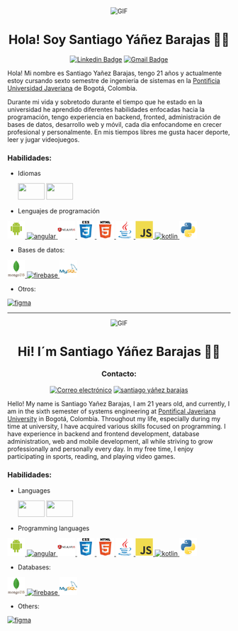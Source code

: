 <div align="center">
<img alt="GIF" src="https://media.giphy.com/media/bGgsc5mWoryfgKBx1u/giphy.gif?cid=790b7611p0vkedoaw1s3kqw5zu8idq2mmvupzgvhu3qgoom9&ep=v1_gifs_search&rid=giphy.gif&ct=g" height="200"/>  
<h1>Hola! Soy Santiago Yáñez Barajas 👋🏽</h1>
  
[![Linkedin Badge](https://img.shields.io/badge/-Santiago%20Yáñez-0077B5?style=flat-square&logo=Linkedin&logoColor=white)](https://www.linkedin.com/in/santiago-yáñez-barajas-ba7a3b219/)
[![Gmail Badge](https://img.shields.io/badge/-contact.sanyaba03@hotmail.com-D14836?style=flat-square&logo=gmail&logoColor=white)](mailto:contact.sanyaba03@hotmail.com)

</div>

Hola! Mi nombre es Santiago Yañez Barajas, tengo 21 años y actualmente estoy cursando sexto semestre de ingenieria de sistemas en la [Pontificia Universidad Javeriana](https://www.javeriana.edu.co/inicio) de Bogotá, Colombia.

Durante mi vida y sobretodo durante el tiempo que he estado en la universidad he aprendido diferentes habilidades enfocadas hacia la programación, tengo experiencia en backend, fronted, administración de bases de datos, desarrollo web y móvil, cada dia enfocandome en crecer profesional y personalmente. En mis tiempos libres me gusta hacer deporte, leer y jugar videojuegos. 

<h3 align="left">Habilidades:</h3>

- Idiomas
  
    <img src="https://www.worldometers.info/img/flags/sp-flag.gif" width="60" height="37"> 
    <img src="https://www.worldometers.info/img/flags/us-flag.gif" width="60" height="37">
    
- Lenguajes de programación
  
 <a href="https://developer.android.com" target="_blank" rel="noreferrer"> <img src="https://raw.githubusercontent.com/devicons/devicon/master/icons/android/android-original-wordmark.svg" alt="android" width="40" height="40"/> </a>
 <a href="https://angular.io" target="_blank" rel="noreferrer"> <img src="https://angular.io/assets/images/logos/angular/angular.svg" alt="angular" width="40" height="40"/> </a> 
 <a href="https://angular.io" target="_blank" rel="noreferrer"> <img src="https://raw.githubusercontent.com/devicons/devicon/master/icons/angularjs/angularjs-original-wordmark.svg" alt="angularjs" width="40" height="40"/> </a>
 <a href="https://www.w3schools.com/css/" target="_blank" rel="noreferrer"> <img src="https://raw.githubusercontent.com/devicons/devicon/master/icons/css3/css3-original-wordmark.svg" alt="css3" width="40" height="40"/> </a> 
 <a href="https://www.w3.org/html/" target="_blank" rel="noreferrer"> <img src="https://raw.githubusercontent.com/devicons/devicon/master/icons/html5/html5-original-wordmark.svg" alt="html5" width="40" height="40"/> </a> 
 <a href="https://www.java.com" target="_blank" rel="noreferrer"> <img src="https://raw.githubusercontent.com/devicons/devicon/master/icons/java/java-original.svg" alt="java" width="40" height="40"/> </a>
 <a href="https://developer.mozilla.org/en-US/docs/Web/JavaScript" target="_blank" rel="noreferrer"> <img src="https://raw.githubusercontent.com/devicons/devicon/master/icons/javascript/javascript-original.svg" alt="javascript" width="40" height="40"/> </a> 
 <a href="https://kotlinlang.org" target="_blank" rel="noreferrer"> <img src="https://www.vectorlogo.zone/logos/kotlinlang/kotlinlang-icon.svg" alt="kotlin" width="40" height="40"/> </a>
 <a href="https://www.python.org" target="_blank" rel="noreferrer"> <img src="https://raw.githubusercontent.com/devicons/devicon/master/icons/python/python-original.svg" alt="python" width="40" height="40"/> </a>
  
- Bases de datos:
  
 <a href="https://www.mongodb.com/" target="_blank" rel="noreferrer"> <img src="https://raw.githubusercontent.com/devicons/devicon/master/icons/mongodb/mongodb-original-wordmark.svg" alt="mongodb" width="40" height="40"/> </a>
 <a href="https://firebase.google.com/" target="_blank" rel="noreferrer"> <img src="https://www.vectorlogo.zone/logos/firebase/firebase-icon.svg" alt="firebase" width="40" height="40"/> </a>
 <a href="https://www.mysql.com/" target="_blank" rel="noreferrer"> <img src="https://raw.githubusercontent.com/devicons/devicon/master/icons/mysql/mysql-original-wordmark.svg" alt="mysql" width="40" height="40"/> </a>

- Otros:
  
 <a href="https://www.figma.com/" target="_blank" rel="noreferrer"> <img src="https://www.vectorlogo.zone/logos/figma/figma-icon.svg" alt="figma" width="40" height="40"/> </a>


---------------------------------------------------------------------


<div align="center">
<img alt="GIF" src="https://media.giphy.com/media/bGgsc5mWoryfgKBx1u/giphy.gif?cid=790b7611p0vkedoaw1s3kqw5zu8idq2mmvupzgvhu3qgoom9&ep=v1_gifs_search&rid=giphy.gif&ct=g" height="200"/>  
<h1>Hi! I´m Santiago Yáñez Barajas 👋🏽</h1>
<h3>Contacto:</h3>
<a href="mailto:sanyaba03@hotmail.com"><img align="center" img src="https://www.tec-innova.mx/wp-content/uploads/2022/02/CORREO.png" alt="Correo electrónico" height="40" width="40" /></a>
<a href="https://linkedin.com/in/santiago yáñez barajas" target="blank"><img align="center" src="https://raw.githubusercontent.com/rahuldkjain/github-profile-readme-generator/master/src/images/icons/Social/linked-in-alt.svg" alt="santiago yáñez barajas" height="30" width="40" /></a>

</div>

Hello! My name is Santiago Yañez Barajas, I am 21 years old, and currently, I am in the sixth semester of systems engineering at [Pontifical Javeriana University](https://www.javeriana.edu.co/inicio) in Bogotá, Colombia. Throughout my life, especially during my time at university, I have acquired various skills focused on programming. I have experience in backend and frontend development, database administration, web and mobile development, all while striving to grow professionally and personally every day. In my free time, I enjoy participating in sports, reading, and playing video games.

<h3 align="left">Habilidades:</h3>

- Languages
  
    <img src="https://www.worldometers.info/img/flags/sp-flag.gif" width="60" height="37"> 
    <img src="https://www.worldometers.info/img/flags/us-flag.gif" width="60" height="37">
    
- Programming languages
  
 <a href="https://developer.android.com" target="_blank" rel="noreferrer"> <img src="https://raw.githubusercontent.com/devicons/devicon/master/icons/android/android-original-wordmark.svg" alt="android" width="40" height="40"/> </a>
 <a href="https://angular.io" target="_blank" rel="noreferrer"> <img src="https://angular.io/assets/images/logos/angular/angular.svg" alt="angular" width="40" height="40"/> </a> 
 <a href="https://angular.io" target="_blank" rel="noreferrer"> <img src="https://raw.githubusercontent.com/devicons/devicon/master/icons/angularjs/angularjs-original-wordmark.svg" alt="angularjs" width="40" height="40"/> </a>
 <a href="https://www.w3schools.com/css/" target="_blank" rel="noreferrer"> <img src="https://raw.githubusercontent.com/devicons/devicon/master/icons/css3/css3-original-wordmark.svg" alt="css3" width="40" height="40"/> </a> 
 <a href="https://www.w3.org/html/" target="_blank" rel="noreferrer"> <img src="https://raw.githubusercontent.com/devicons/devicon/master/icons/html5/html5-original-wordmark.svg" alt="html5" width="40" height="40"/> </a> 
 <a href="https://www.java.com" target="_blank" rel="noreferrer"> <img src="https://raw.githubusercontent.com/devicons/devicon/master/icons/java/java-original.svg" alt="java" width="40" height="40"/> </a>
 <a href="https://developer.mozilla.org/en-US/docs/Web/JavaScript" target="_blank" rel="noreferrer"> <img src="https://raw.githubusercontent.com/devicons/devicon/master/icons/javascript/javascript-original.svg" alt="javascript" width="40" height="40"/> </a> 
 <a href="https://kotlinlang.org" target="_blank" rel="noreferrer"> <img src="https://www.vectorlogo.zone/logos/kotlinlang/kotlinlang-icon.svg" alt="kotlin" width="40" height="40"/> </a>
 <a href="https://www.python.org" target="_blank" rel="noreferrer"> <img src="https://raw.githubusercontent.com/devicons/devicon/master/icons/python/python-original.svg" alt="python" width="40" height="40"/> </a>
  
- Databases:
  
 <a href="https://www.mongodb.com/" target="_blank" rel="noreferrer"> <img src="https://raw.githubusercontent.com/devicons/devicon/master/icons/mongodb/mongodb-original-wordmark.svg" alt="mongodb" width="40" height="40"/> </a>
 <a href="https://firebase.google.com/" target="_blank" rel="noreferrer"> <img src="https://www.vectorlogo.zone/logos/firebase/firebase-icon.svg" alt="firebase" width="40" height="40"/> </a>
 <a href="https://www.mysql.com/" target="_blank" rel="noreferrer"> <img src="https://raw.githubusercontent.com/devicons/devicon/master/icons/mysql/mysql-original-wordmark.svg" alt="mysql" width="40" height="40"/> </a>

- Others:
  
 <a href="https://www.figma.com/" target="_blank" rel="noreferrer"> <img src="https://www.vectorlogo.zone/logos/figma/figma-icon.svg" alt="figma" width="40" height="40"/> </a>

